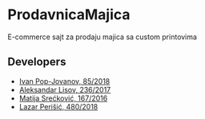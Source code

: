 # ProdavnicaMajica

E-commerce sajt za prodaju majica sa custom printovima

## Developers

- [Ivan Pop-Jovanov, 85/2018](https://gitlab.com/ivanpopjovanov)
- [Aleksandar Lisov, 236/2017](https://gitlab.com/AleksandarLisov)
- [Matija Srećković, 167/2016](https://gitlab.com/m97s)
- [Lazar Perišić, 480/2018](https://gitlab.com/bambalic)
